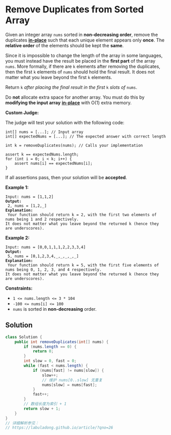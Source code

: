 # Remove Duplicates from Sorted Array



Given an integer array `nums` sorted in **non-decreasing order**, remove the duplicates [**in-place**](https://en.wikipedia.org/wiki/In-place\_algorithm) such that each unique element appears only **once**. The **relative order** of the elements should be kept the **same**.

Since it is impossible to change the length of the array in some languages, you must instead have the result be placed in the **first part** of the array `nums`. More formally, if there are `k` elements after removing the duplicates, then the first `k` elements of `nums` should hold the final result. It does not matter what you leave beyond the first `k` elements.

Return `k` _after placing the final result in the first_ `k` _slots of_ `nums`.

Do **not** allocate extra space for another array. You must do this by **modifying the input array** [**in-place**](https://en.wikipedia.org/wiki/In-place\_algorithm) with O(1) extra memory.

**Custom Judge:**

The judge will test your solution with the following code:

```
int[] nums = [...]; // Input array
int[] expectedNums = [...]; // The expected answer with correct length

int k = removeDuplicates(nums); // Calls your implementation

assert k == expectedNums.length;
for (int i = 0; i < k; i++) {
    assert nums[i] == expectedNums[i];
}
```

If all assertions pass, then your solution will be **accepted**.

&#x20;

**Example 1:**

<pre><code>Input: nums = [1,1,2]
<strong>Output:
</strong> 2, nums = [1,2,_]
<strong>Explanation:
</strong> Your function should return k = 2, with the first two elements of nums being 1 and 2 respectively.
It does not matter what you leave beyond the returned k (hence they are underscores).
</code></pre>

**Example 2:**

<pre><code>Input: nums = [0,0,1,1,1,2,2,3,3,4]
<strong>Output:
</strong> 5, nums = [0,1,2,3,4,_,_,_,_,_]
<strong>Explanation:
</strong> Your function should return k = 5, with the first five elements of nums being 0, 1, 2, 3, and 4 respectively.
It does not matter what you leave beyond the returned k (hence they are underscores).
</code></pre>

&#x20;

**Constraints:**

* `1 <= nums.length <= 3 * 104`
* `-100 <= nums[i] <= 100`
* `nums` is sorted in **non-decreasing** order.

## Solution

```java
class Solution {
    public int removeDuplicates(int[] nums) {
        if (nums.length == 0) {
            return 0;
        }
        int slow = 0, fast = 0;
        while (fast < nums.length) {
            if (nums[fast] != nums[slow]) {
                slow++;
                // 维护 nums[0..slow] 无重复
                nums[slow] = nums[fast];
            }
            fast++;
        }
        // 数组长度为索引 + 1
        return slow + 1;
    }
}
// 详细解析参见：
// https://labuladong.github.io/article/?qno=26

```
